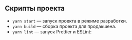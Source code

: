 ## Скрипты проекта

- `yarn start` — запуск проекта в режиме разработки.
- `yarn build` — сборка проекта для продакшена.
- `yarn lint` — запуск Prettier и ESLint: 